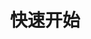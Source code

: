 ---
title: "快速开始"
linkTitle: "快速开始"
type: docs
weight: 1
description: >
  快速了解、安装和使用 ChaosBlade。
---